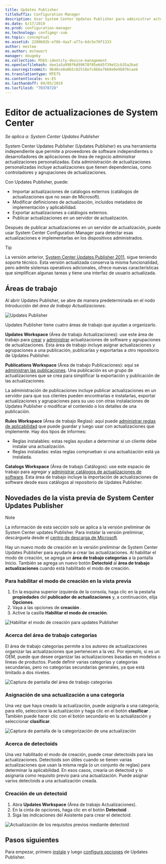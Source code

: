 ```yaml
---
title: Updates Publisher
titleSuffix: Configuration Manager
description: Usar System Center Updates Publisher para administrar actualizaciones personalizadas
ms.date: 6/17/2019
ms.prod: configuration-manager
ms.technology: configmgr-sum
ms.topic: conceptual
ms.assetid: 2200b02b-e76b-4aa7-a77a-6dc5e70f1333
author: mestew
ms.author: mstewart
manager: dougeby
ms.collection: M365-identity-device-management
ms.openlocfilehash: dee1a5a998f6d99678f85e6d5f39e52cb35a2bad
ms.sourcegitcommit: 9648ce8a8b5c82518e7c8b6a7668e0e9b076cae6
ms.translationtype: MTE75
ms.contentlocale: es-ES
ms.lasthandoff: 09/05/2019
ms.locfileid: "70378728"
---
```

# <a name="system-center-updates-publisher"></a>Editor de actualizaciones de System Center

*Se aplica a: System Center Updates Publisher*

System Center Updates Publisher (Updates Publisher) es una herramienta independiente que permite a proveedores de software independientes o desarrolladores de aplicaciones de línea de negocio administrar actualizaciones personalizadas. Esta administración de actualizaciones personalizadas incluye actualizaciones que tienen dependencias, como controladores y agrupaciones de actualizaciones.

Con Updates Publisher, puede:

-   Importar actualizaciones de catálogos externos (catálogos de actualizaciones que no sean de Microsoft).
-   Modificar definiciones de actualización, incluidos metadatos de implementación y aplicabilidad.
-   Exportar actualizaciones a catálogos externos.
-   Publicar actualizaciones en un servidor de actualización.

Después de publicar actualizaciones en un servidor de actualización, puede usar System Center Configuration Manager para detectar esas actualizaciones e implementarlas en los dispositivos administrados.

> [!TIP]  
> La versión anterior, [System Center Updates Publisher 2011](https://go.microsoft.com/fwlink/?LinkId=848111), sigue teniendo soporte técnico. Esta versión actualizada conserva la misma funcionalidad, pero admite sistemas operativos adicionales, ofrece nuevas características que simplifican algunas tareas y tiene una interfaz de usuario actualizada.

## <a name="workspaces"></a>Áreas de trabajo
Al abrir Updates Publisher, se abre de manera predeterminada en el nodo Introducción del *área de trabajo Actualizaciones*.

![Updates Publisher](media/console1.png)   


Updates Publisher tiene cuatro áreas de trabajo que ayudan a organizarlo.


**Updates Workspace** (Área de trabajo Actualizaciones): use este área de trabajo para [crear](/sccm/sum/tools/create-updates-with-updates-publisher) y [administrar](/sccm/sum/tools/manage-updates-with-updates-publisher) actualizaciones de software y agrupaciones de actualizaciones. Esta área de trabajo incluye asignar actualizaciones y agrupaciones a una publicación, publicarlas y exportarlas a otro repositorio de Updates Publisher.

**Publications Workspace** (Área de trabajo Publicaciones): aquí se [administran las publicaciones](/sccm/sum/tools/updates-publisher-publications). Una publicación es un grupo de actualizaciones que se crea para simplificar la exportación y publicación de las actualizaciones.

La administración de publicaciones incluye publicar actualizaciones en un servidor para que sus clientes pueden encontrarlas e instalarlas, exportar actualizaciones y agrupaciones para su uso con otras instalaciones de Updates Publisher o modificar el contenido o los detalles de una publicación.

**Rules Workspace** (Área de trabajo Reglas): aquí puede [administrar reglas de aplicabilidad](/sccm/sum/tools/updates-publisher-applicability-rules) que puede guardar y luego usar con actualizaciones que implemente. Hay dos tipos de informes:

-   Reglas instalables: estas reglas ayudan a determinar si un cliente debe instalar una actualización.
-   Reglas instaladas: estas reglas comprueban si una actualización está ya instalada.

**Catalogs Workspace** (Área de trabajo Catálogos): use este espacio de trabajo para agregar y [administrar catálogos de actualizaciones de software](/sccm/sum/tools/updates-publisher-catalogs). Esta área de trabajo incluye la importación de actualizaciones de software desde esos catálogos al repositorio de Updates Publisher.

## <a name="whats-new-in-the-system-center-updates-publisher-preview"></a>Novedades de la vista previa de System Center Updates Publisher

>[!NOTE] 
>La información de esta sección solo se aplica a la versión preliminar de System Center updates Publisher. Para instalar la versión preliminar, descárguela desde el [centro de descarga de Microsoft](https://www.microsoft.com/download/details.aspx?id=58390).

Hay un nuevo modo de creación en la versión preliminar de System Center Updates Publisher para ayudarle a crear las actualizaciones. Al habilitar el modo de creación, se agrega un **área de trabajo categorías** a la pantalla Inicio. También se agrega un nuevo botón **Detectoid** al **área de trabajo actualizaciones** cuando está habilitado el modo de creación. 

### <a name="to-enable-authoring-mode-in-the-preview"></a>Para habilitar el modo de creación en la vista previa

1. En la esquina superior izquierda de la consola, haga clic en la pestaña **propiedades** del **publicador de actualizaciones** y, a continuación, elija **Opciones**.
1. Vaya a las opciones de **creación** .
1. Active la casilla **Habilitar el modo de creación**.

![Habilitar el modo de creación para updates Publisher](media/scup-enable-authoring-mode.png)

### <a name="about-the-categories-workspace"></a>Acerca del área de trabajo categorías

El área de trabajo categorías permite a los autores de actualizaciones organizar las actualizaciones que pertenecen a la vez. Por ejemplo, si es un OEM, puede que desee organizar las actualizaciones basadas en modelos o líneas de productos. Puede definir varias categorías y categorías secundarias, pero no categorías secundarias generales, ya que está limitado a dos niveles.

![Captura de pantalla del área de trabajo categorías](media/scup-categories-workspace.png)

### <a name="assign-an-update-to-a-category"></a>Asignación de una actualización a una categoría

Una vez que haya creado la actualización, puede asignarla a una categoría; para ello, seleccione la actualización y haga clic en el botón **clasificar** . También puede hacer clic con el botón secundario en la actualización y seleccionar **clasificar**.

![Captura de pantalla de la categorización de una actualización](media/scup-categorize-update.png)


### <a name="about-detectoids"></a>Acerca de detectoids

Una vez habilitado el modo de creación, puede crear detectoids para las actualizaciones. Detectoids son útiles cuando se tienen varias actualizaciones que usan la misma regla (o un conjunto de reglas) para determinar la aplicabilidad. En esos casos, crearía un detectoid y lo asignaría como requisito previo para una actualización. Puede asignar varios detectoids a una actualización creada.


### <a name="create-a-detectoid"></a>Creación de un detectoid

1. Abra **Updates Workspace** (Área de trabajo Actualizaciones).
1. En la cinta de opciones, haga clic en el botón **Detectoid** .
1. Siga las indicaciones del Asistente para crear el detectoid.



![Actualización de los requisitos previos mediante detectoid](media/scup-detectoid-as-prerequisite.png)


## <a name="next-steps"></a>Pasos siguientes
Para empezar, primero [instale](/sccm/sum/tools/install-updates-publisher) y luego [configure opciones](/sccm/sum/tools/updates-publisher-options) de Updates Publisher.

